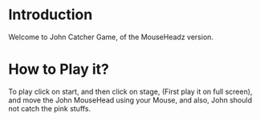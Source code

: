 # Introduction
Welcome to John Catcher Game, of the MouseHeadz version.

# How to Play it?
To play click on start, and then click on stage, (First play it on full screen), and move the John MouseHead using your Mouse, and also, John should not catch the pink stuffs.